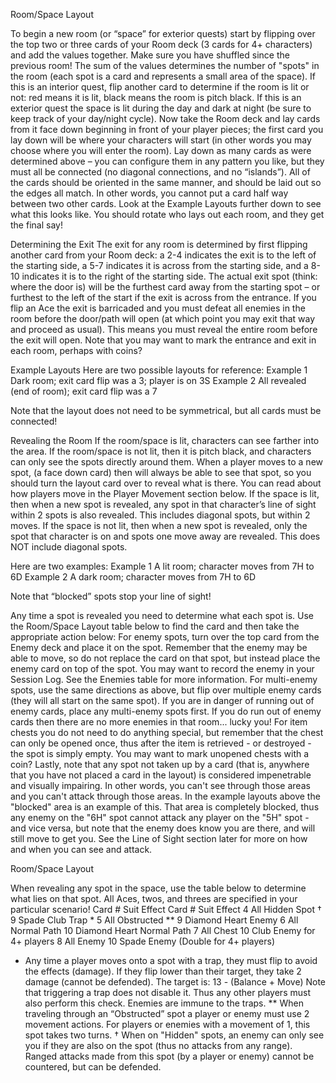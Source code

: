 Room/Space Layout


To begin a new room (or “space” for exterior quests) start by flipping over the top two or three cards of your Room deck (3 cards for 4+ characters) and add the values together. Make sure you have shuffled since the previous room! The sum of the values determines the number of "spots" in the room (each spot is a card and represents a small area of the space). If this is an interior quest, flip another card to determine if the room is lit or not: red means it is lit, black means the room is pitch black. If this is an exterior quest the space is lit during the day and dark at night (be sure to keep track of your day/night cycle).
Now take the Room deck and lay cards from it face down beginning in front of your player pieces; the first card you lay down will be where your characters will start (in other words you may choose where you will enter the room). Lay down as many cards as were determined above – you can configure them in any pattern you like, but they must all be connected (no diagonal connections, and no “islands”). All of the cards should be oriented in the same manner, and should be laid out so the edges all match. In other words, you cannot put a card half way between two other cards. Look at the Example Layouts further down to see what this looks like.
You should rotate who lays out each room, and they get the final say!


Determining the Exit
The exit for any room is determined by first flipping another card from your Room deck: a 2-4 indicates the exit is to the left of the starting side, a 5-7 indicates it is across from the starting side, and a 8-10  indicates it is to the right of the starting side. The actual exit spot (think: where the door is) will be the furthest card away from the starting spot – or furthest to the left of the start if the exit is across from the entrance.
If you flip an Ace the exit is barricaded and you must defeat all enemies in the room before the door/path will open (at which point you may exit that way and proceed as usual). This means you must reveal the entire room before the exit will open.
Note that you may want to mark the entrance and exit in each room, perhaps with coins?


Example Layouts
Here are two possible layouts for reference:
Example 1
Dark room; exit card flip was a 3; player is on 3S
Example 2
All revealed (end of room); exit card flip was a 7





Note that the layout does not need to be symmetrical, but all cards must be connected!


Revealing the Room
If the room/space is lit, characters can see farther into the area. If the room/space is not lit, then it is pitch black, and characters can only see the spots directly around them.
When a player moves to a new spot, (a face down card) then will always be able to see that spot, so you should turn the layout card over to reveal what is there. You can read about how players move in the Player Movement section below.
If the space is lit, then when a new spot is revealed, any spot in that character’s line of sight within 2 spots is also revealed. This includes diagonal spots, but within 2 moves.
If the space is not lit, then when a new spot is revealed, only the spot that character is on and spots one move away are revealed. This does NOT include diagonal spots.

Here are two examples:
Example 1
A lit room; character moves from 7H to 6D
Example 2
A dark room; character moves from 7H to 6D




Note that “blocked” spots stop your line of sight!

Any time a spot is revealed you need to determine what each spot is. Use the Room/Space Layout table below to find the card and then take the appropriate action below:
For enemy spots, turn over the top card from the Enemy deck and place it on the spot. Remember that the enemy may be able to move, so do not replace the card on that spot, but instead place the enemy card on top of the spot. You may want to record the enemy in your Session Log. See the Enemies table for more information.
For multi-enemy spots, use the same directions as above, but flip over multiple enemy cards (they will all start on the same spot).
If you are in danger of running out of enemy cards, place any multi-enemy spots first. If you do run out of enemy cards then there are no more enemies in that room... lucky you!
For item chests you do not need to do anything special, but remember that the chest can only be opened once, thus after the item is retrieved - or destroyed - the spot is simply empty. You may want to mark unopened chests with a coin?
Lastly, note that any spot not taken up by a card (that is, anywhere that you have not placed a card in the layout) is considered impenetrable and visually impairing. In other words, you can't see through those areas and you can't attack through those areas. In the example layouts above the "blocked" area is an example of this. That area is completely blocked, thus any enemy on the "6H" spot cannot attack any player on the "5H" spot - and vice versa, but note that the enemy does know you are there, and will still move to get you. See the Line of Sight section later for more on how and when you can see and attack.

Room/Space Layout


When revealing any spot in the space, use the table below to determine what lies on that spot.
All Aces, twos, and threes are specified in your particular scenario!
Card #
Suit
Effect
Card #
Suit
Effect
4
All
Hidden Spot †
9
Spade
Club
Trap *
5
All
Obstructed **
9
Diamond
Heart
Enemy
6
All
Normal Path
10
Diamond
Heart
Normal Path
7
All
Chest
10
Club
Enemy for 4+ players
8
All
Enemy
10
Spade
Enemy
(Double for 4+ players)

* Any time a player moves onto a spot with a trap, they must flip to avoid the effects (damage). If they flip lower than their target, they take 2 damage (cannot be defended). The target is: 13 - (Balance + Move)
Note that triggering a trap does not disable it. Thus any other players must also perform this check. Enemies are immune to the traps.
** When traveling through an “Obstructed” spot a player or enemy must use 2 movement actions. For players or enemies with a movement of 1, this spot takes two turns.
† When on "Hidden" spots, an enemy can only see you if they are also on the spot (thus no attacks from any range). Ranged attacks made from this spot (by a player or enemy) cannot be countered, but can be defended.
